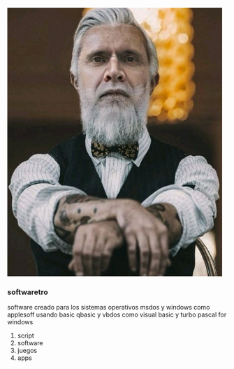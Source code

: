 
[![Alt text](IMG_20230923_110737_011.jpg
)](https://www.youtube.com/watch?v=RWrtrUpkEL8)

### softwaretro 
software creado para los sistemas operativos msdos y windows como applesoff
usando basic qbasic y vbdos como visual basic y turbo pascal for windows 

1. script
2. software
3. juegos
4. apps


<!--
**softwaretro/softwaretro** is a ✨ _special_ ✨ repository because its `README.md` (this file) appears on your GitHub profile.

Here are some ideas to get you started:

- 🔭 I’m currently working on ...
- 🌱 I’m currently learning ...
- 👯 I’m looking to collaborate on ...
- 🤔 I’m looking for help with ...
- 💬 Ask me about ...
- 📫 How to reach me: ...
- 😄 Pronouns: ...
- ⚡ Fun fact: ...
-->
